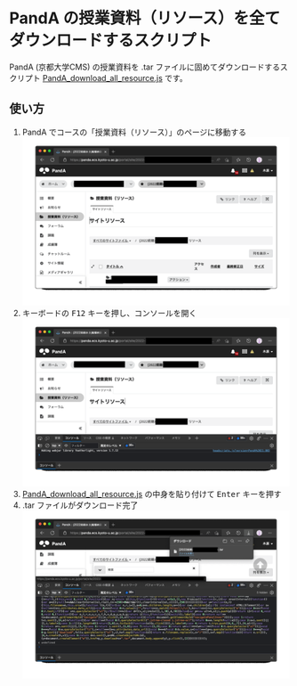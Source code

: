 # PandA の授業資料（リソース）を全てダウンロードするスクリプト

PandA (京都大学CMS) の授業資料を .tar ファイルに固めてダウンロードするスクリプト [PandA_download_all_resource.js](./PandA_download_all_resource.js) です。

## 使い方

1. PandA でコースの「授業資料（リソース）」のページに移動する
  ![手順1_リソースに移動](./docs/1_resource.png)
2. キーボードの <kbd>F12</kbd> キーを押し、コンソールを開く
  ![手順2_devtoolsを開く](./docs/2_devtools.png)
3. [PandA_download_all_resource.js](./PandA_download_all_resource.js) の中身を貼り付けて <kbd>Enter</kbd> キーを押す
4. .tar ファイルがダウンロード完了
  ![手順4_ダウンロード完了](./docs/4_downloaded.png)

